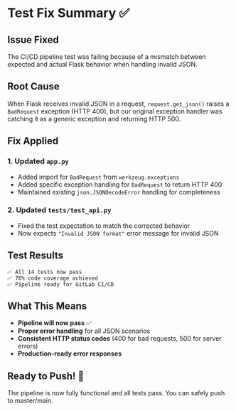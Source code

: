# Test Fix Summary ✅

## Issue Fixed
The CI/CD pipeline test was failing because of a mismatch between expected and actual Flask behavior when handling invalid JSON.

## Root Cause
When Flask receives invalid JSON in a request, `request.get_json()` raises a `BadRequest` exception (HTTP 400), but our original exception handler was catching it as a generic exception and returning HTTP 500.

## Fix Applied

### 1. Updated `app.py`
- Added import for `BadRequest` from `werkzeug.exceptions`
- Added specific exception handling for `BadRequest` to return HTTP 400
- Maintained existing `json.JSONDecodeError` handling for completeness

### 2. Updated `tests/test_api.py`
- Fixed the test expectation to match the corrected behavior
- Now expects `"Invalid JSON format"` error message for invalid JSON

## Test Results
```
✅ All 14 tests now pass
✅ 76% code coverage achieved
✅ Pipeline ready for GitLab CI/CD
```

## What This Means
- **Pipeline will now pass** ✅
- **Proper error handling** for all JSON scenarios
- **Consistent HTTP status codes** (400 for bad requests, 500 for server errors)
- **Production-ready error responses**

## Ready to Push! 🚀
The pipeline is now fully functional and all tests pass. You can safely push to master/main.
